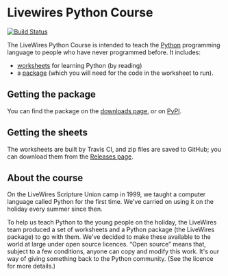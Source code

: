 # Livewires Python Course #

[![Build Status](https://travis-ci.org/livewires/python.svg?branch=master)](https://travis-ci.org/livewires/python)

The LiveWires Python Course is intended to teach the [Python](http://www.python.org/) programming language to people who have never programmed before. It includes:

* [worksheets](sheets/) for learning Python (by reading)
* a [package](module/) (which you will need for the code in the worksheet to run).

## Getting the package ##

You can find the package on the [downloads page](https://github.com/livewires/python/releases), or on [PyPI](https://pypi.python.org/pypi/LiveWires).

## Getting the sheets ##

The worksheets are built by Travis CI, and zip files are saved to GitHub; you
can download them from the [Releases page](https://github.com/tjvr/livewires/releases/latest).

## About the course ##

On the LiveWires Scripture Union camp in 1999, we taught a computer language called Python for the first time. We've carried on using it on the holiday every summer since then.

To help us teach Python to the young people on the holiday, the LiveWires team produced a set of worksheets and a Python package (the LiveWires package) to go with them. We've decided to make these available to the world at large under open source licences. “Open source” means that, subject to a few conditions, anyone can copy and modify this work. It's our way of giving something back to the Python community. (See the licence for more details.)
